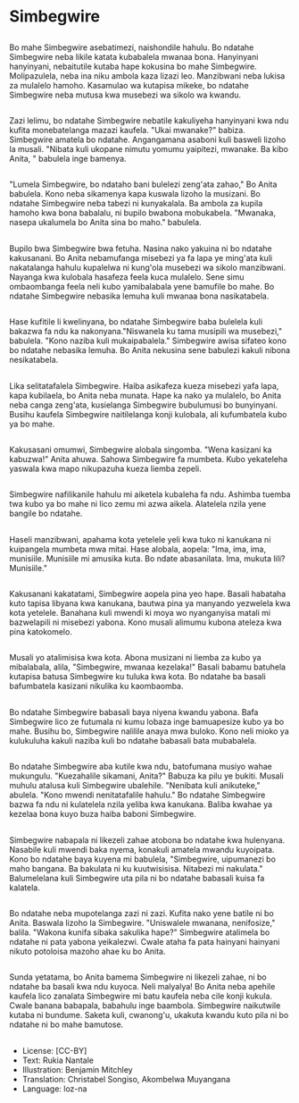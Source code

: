 # Simbegwire

##
Bo mahe Simbegwire asebatimezi, naishondile hahulu. Bo ndatahe Simbegwire neba likile katata kubabalela mwanaa bona. Hanyinyani hanyinyani, nebaitutile kutaba hape kokusina bo mahe Simbegwire. Molipazulela, neba ina niku ambola kaza lizazi leo. Manzibwani neba lukisa za mulalelo hamoho. Kasamulao wa kutapisa mikeke, bo ndatahe Simbegwire neba mutusa kwa musebezi wa sikolo wa kwandu.

##
Zazi lelimu, bo ndatahe Simbegwire nebatile kakuliyeha hanyinyani kwa ndu kufita monebatelanga mazazi kaufela. "Ukai mwanake?" babiza. Simbegwire amatela bo ndatahe. Angangamana asaboni kuli basweli lizoho la musali. "Nibata kuli ukopane nimutu yomumu yaipitezi, mwanake. Ba kibo Anita, " babulela inge bamenya.

##
"Lumela Simbegwire, bo ndataho bani bulelezi zeng'ata zahao," Bo Anita babulela. Kono neba sikamenya kapa kuswala lizoho la musizani. Bo ndatahe Simbegwire neba tabezi ni kunyakalala. Ba ambola za kupila hamoho kwa bona babalalu, ni bupilo bwabona mobukabela. "Mwanaka, nasepa ukalumela bo Anita sina bo maho." babulela.

##
Bupilo bwa Simbegwire bwa fetuha. Nasina nako yakuina ni bo ndatahe kakusanani. Bo Anita nebamufanga misebezi ya fa lapa ye ming'ata kuli nakatalanga hahulu kupalelwa ni kung'ola musebezi wa sikolo manzibwani. Nayanga kwa kulobala hasafeza feela kuca mulalelo. Sene simu ombaombanga feela neli kubo yamibalabala yene bamufile bo mahe. Bo ndatahe Simbegwire nebasika lemuha kuli mwanaa bona nasikatabela.

##
Hase kufitile li kwelinyana, bo ndatahe Simbegwire baba bulelela kuli bakazwa fa ndu ka nakonyana."Niswanela ku tama musipili wa musebezi," babulela. "Kono naziba kuli mukaipabalela." Simbegwire awisa sifateo kono bo ndatahe nebasika lemuha. Bo Anita nekusina sene babulezi kakuli nibona nesikatabela.

##
Lika selitatafalela Simbegwire. Haiba asikafeza kueza misebezi yafa lapa, kapa kubilaela, bo Anita neba munata. Hape ka nako ya mulalelo, bo Anita neba canga zeng'ata, kusielanga Simbegwire bubulumusi bo bunyinyani. Busihu kaufela Simbegwire naitilelanga konji kulobala, ali kufumbatela kubo ya bo mahe.

##
Kakusasani omumwi, Simbegwire alobala singomba. "Wena kasizani ka kabuzwa!" Anita ahuwa. Sahowa Simbegwire fa mumbeta. Kubo yekateleha yaswala kwa mapo nikupazuha kueza liemba zepeli.

##
Simbegwire nafilikanile hahulu mi aiketela kubaleha fa ndu. Ashimba tuemba twa kubo ya bo mahe ni lico zemu mi azwa aikela. Alatelela nzila yene bangile bo ndatahe.

##
Haseli manzibwani, apahama kota yetelele yeli kwa tuko ni kanukana ni kuipangela mumbeta mwa mitai. Hase alobala, aopela: "Ima, ima, ima, munisiile. Munisiile mi amusika kuta. Bo ndate abasanilata. Ima, mukuta lili? Munisiile."

##
Kakusanani kakatatami, Simbegwire aopela pina yeo hape. Basali habataha kuto tapisa libyana kwa kanukana, bautwa pina ya manyando yezwelela kwa kota yetelele. Banahana kuli mwendi ki moya wo nyanganyisa matali mi bazwelapili ni misebezi yabona. Kono musali alimumu kubona ateleza kwa pina katokomelo.

##
Musali yo atalimisisa kwa kota. Abona musizani ni liemba za kubo ya mibalabala, alila, "Simbegwire, mwanaa kezelaka!" Basali babamu batuhela kutapisa batusa Simbegwire ku tuluka kwa kota. Bo ndatahe ba basali bafumbatela kasizani nikulika ku kaombaomba.

##
Bo ndatahe Simbegwire babasali baya niyena kwandu yabona. Bafa Simbegwire lico ze futumala ni kumu lobaza inge bamuapesize kubo ya bo mahe. Busihu bo, Simbegwire nalilile anaya mwa buloko. Kono neli mioko ya kulukuluha kakuli naziba kuli bo ndatahe babasali bata mubabalela.

##
Bo ndatahe Simbegwire aba kutile kwa ndu, batofumana musiyo wahae mukungulu. "Kuezahalile sikamani, Anita?" Babuza ka pilu ye bukiti. Musali muhulu atalusa kuli Simbegwire ubalehile. "Nenibata kuli anikuteke," abulela. "Kono mwendi nenitatafalile hahulu." Bo ndatahe Simbegwire bazwa fa ndu ni kulatelela nzila yeliba kwa kanukana. Baliba kwahae ya kezelaa bona kuyo buza haiba baboni Simbegwire.

##
Simbegwire nabapala ni likezeli zahae atobona bo ndatahe kwa hulenyana. Nasabile kuli mwendi baka nyema, konakuli amatela mwandu kuyoipata. Kono bo ndatahe baya kuyena mi babulela, "Simbegwire, uipumanezi bo maho bangana. Ba bakulata ni ku kuutwisisisa. Nitabezi mi nakulata." Balumelelana kuli Simbegwire uta pila ni bo ndatahe babasali kuisa fa kalatela.

##
Bo ndatahe neba mupotelanga zazi ni zazi. Kufita nako yene batile ni bo Anita. Baswala lizoho la Simbegwire. "Uniswalele mwanana, nenifosize," balila. "Wakona kunifa sibaka sakulika hape?" Simbegwire atalimela bo ndatahe ni pata yabona yeikalezwi. Cwale ataha fa pata hainyani hainyani nikuto potoloisa mazoho ahae ku bo Anita.

##
Sunda yetatama, bo Anita bamema Simbegwire ni likezeli zahae, ni bo ndatahe ba basali kwa ndu kuyoca. Neli malyalya! Bo Anita neba apehile kaufela lico zanalata Simbegwire mi batu kaufela neba cile konji kukula. Cwale banana babapala, babahulu inge baambola. Simbegwire naikutwile kutaba ni bundume. Saketa kuli, cwanong'u, ukakuta kwandu kuto pila ni bo ndatahe ni bo mahe bamutose.

##
* License: [CC-BY]
* Text: Rukia Nantale
* Illustration: Benjamin Mitchley
* Translation: Christabel Songiso, Akombelwa Muyangana
* Language: loz-na
